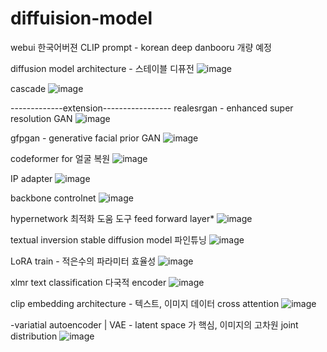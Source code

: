 # diffuision-model
webui 한국어버젼 
CLIP prompt - korean
deep danbooru 개량 예정

diffusion model architecture - 스테이블 디퓨전
![image](https://github.com/jinuk0211/diffuision-model/assets/150532431/142b7b85-a86f-42dd-b82c-f9a726ec37f6)

cascade 
![image](https://github.com/jinuk0211/diffuision-model/assets/150532431/5ab437ab-f857-48ee-9604-f5f9c2ab326e)

-------------extension-----------------
realesrgan - enhanced super resolution GAN
![image](https://github.com/jinuk0211/diffuision-model/assets/150532431/67880487-2e9a-43f8-a884-b9ab95bee6fa)

gfpgan - generative facial prior GAN
![image](https://github.com/jinuk0211/diffuision-model/assets/150532431/a25723ea-7681-4ab0-85f7-4fe9766ab4c0)

codeformer for 얼굴 복원
![image](https://github.com/jinuk0211/diffuision-model/assets/150532431/e0a32057-6856-46b3-a59b-4cfdcfc57d18)

IP adapter
![image](https://github.com/jinuk0211/diffuision-model/assets/150532431/0683be60-044e-4503-aabb-f09a8df7f413)


backbone controlnet
![image](https://github.com/jinuk0211/diffuision-model/assets/150532431/cc9b8061-5000-4e8f-9430-3be5a48dc608)

hypernetwork 최적화 도움 도구 feed forward layer*
![image](https://github.com/jinuk0211/diffuision-model/assets/150532431/d1073c6a-1a2d-4083-b290-0966e303ebe8)

textual inversion stable diffusion model 파인튜닝
![image](https://github.com/jinuk0211/diffuision-model/assets/150532431/96b30974-1e8c-4f94-a5d1-c75bcfd45ab3)

LoRA train - 적은수의 파라미터 효율성
![image](https://github.com/jinuk0211/diffuision-model/assets/150532431/cfd93a91-ae5a-4ab7-a0d0-05e7efd3fc3f)

xlmr text classification 다국적 encoder
![image](https://github.com/jinuk0211/diffuision-model/assets/150532431/d96869ab-1e14-4b13-81d6-e8a5d445dec8)



clip embedding architecture - 텍스트, 이미지 데이터 cross attention
![image](https://github.com/jinuk0211/diffuision-model/assets/150532431/019aa3f3-4a06-425a-86cc-57a081198a33)

-variatial autoencoder | VAE - latent space 가 핵심, 이미지의 고차원 joint distribution
![image](https://github.com/jinuk0211/diffuision-model/assets/150532431/65a05778-d728-4f2e-9fac-963a67c3e157)


